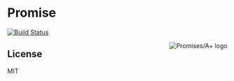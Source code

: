# Promise

[![Build Status](https://travis-ci.org/HQidea/promise.svg?branch=master)](https://travis-ci.org/HQidea/promise)

<a href="https://promisesaplus.com/">
    <img src="https://promisesaplus.com/assets/logo-small.png" alt="Promises/A+ logo"
         title="Promises/A+ 1.0 compliant" align="right" />
</a>

## License

MIT
